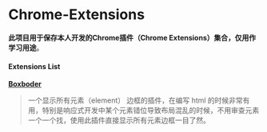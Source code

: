 # Chrome-Extensions



**此项目用于保存本人开发的Chrome插件（Chrome Extensions）集合，仅用作学习用途**。





#### Extensions List

**[Boxboder](https://github.com/molvqingtai/BoxBorder)**

>一个显示所有元素（element） 边框的插件，在编写 html 的时候非常有用，特别是响应式开发中某个元素错位导致布局混乱的时候，不用审查元素一个一个找，使用此插件直接显示所有元素边框一目了然。
